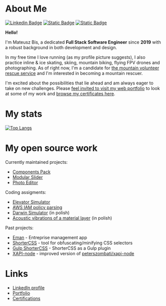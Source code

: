 # About Me

[![Linkedin Badge](https://img.shields.io/badge/-LinkedIn-0e76a8?style=flat-square&logo=Linkedin&logoColor=white)](https://www.linkedin.com/in/mateusz-bis-185bb1230/)
[![Static Badge](https://img.shields.io/badge/My-Portfolio-blue)](https://matb85.github.io/#selected-works)
[![Static Badge](https://img.shields.io/badge/My-Cerifications-orange)](https://github.com/Matb85/matb85.github.io/tree/master/public/certificates)

**Hello!**

I'm Mateusz Bis, a dedicated **Full Stack Software Engineer** since **2019** with a robust background in both development and design.

In my free time I love running (as my profile picture suggests), I also practice inline & ice skating, skiing, mountain biking, flying FPV drones and photographing. As of right now, I'm a candidate for [the mountain volunteer rescue service](https://www.gopr.pl/) and I'm interested in becoming a mountain rescuer.

I'm excited about the possibilities that lie ahead and am always eager to take on new challenges. Please [feel invited to visit my web portfolio](https://matb85.github.io/#selected-works) to look at some of my work and [browse my certificates here](https://github.com/Matb85/matb85.github.io/tree/master/public/certificates).

# My stats

[![Top Langs](https://github-readme-stats.vercel.app/api/top-langs/?username=matb85)](https://github.com/anuraghazra/github-readme-stats)

# My open source work

Currently maintained projects:
- [Components Pack](https://github.com/Matb85/components-pack)
- [Modular Slider](https://github.com/Matb85/modular-slider)
- [Photo Editor](https://github.com/Matb85/PhotoEditor)

Coding assigments:
- [Elevator Simulator](https://github.com/Matb85/elevator-simulator)
- [AWS IAM policy parsing](https://github.com/Matb85/aws-iam-parsing)
- [Darwin Simulator](https://github.com/Matb85/PO_2024_PN1530_BIS) (in polish)
- [Acoustic vibrations of a material layer](https://github.com/Matb85/projekt-rrir) (in polish)

Past projects:
- [Eman](https://github.com/Matb85/eman) - Entreprise management app
- [ShorterCSS](https://github.com/Matb85/shortercss) - tool for obfuscating/minifying CSS selectors
- [Gulp ShorterCSS](https://github.com/Matb85/gulp-shortercss) - ShorterCSS as a Gulp plugin
- [XAPI-node](https://github.com/Matb85/xapi-node) - improved version of [peterszombati/xapi-node](https://github.com/peterszombati/xapi-node)

# Links

- [LinkedIn profile](https://www.linkedin.com/in/mateusz-bis-185bb1230/)
- [Portfolio](https://matb85.github.io/#selected-works)
- [Certifications](https://github.com/Matb85/matb85.github.io/tree/master/public/certificates)
